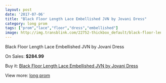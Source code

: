 ```yaml
---
layout: post
date: '2017-07-06'
title: "Black Floor Length Lace Embellished JVN by Jovani Dress"
category: long prom
tags: ["prom","lace","floor","dress","embellished"]
image: http://img.transblink.com/22752-thickbox_default/black-floor-length-lace-embellished-jvn-by-jovani-dress.jpg
---
```

Black Floor Length Lace Embellished JVN by Jovani Dress

On Sales: **$284.99**
<a href="https://www.transblink.com/en/long-prom/7229-black-floor-length-lace-embellished-jvn-by-jovani-dress.html"><amp-img layout="responsive" width="600" height="600" src="//img.transblink.com/22752-thickbox_default/black-floor-length-lace-embellished-jvn-by-jovani-dress.jpg" alt="Black Floor Length Lace Embellished JVN by Jovani Dress 0" /></a>
<a href="https://www.transblink.com/en/long-prom/7229-black-floor-length-lace-embellished-jvn-by-jovani-dress.html"><amp-img layout="responsive" width="600" height="600" src="//img.transblink.com/22753-thickbox_default/black-floor-length-lace-embellished-jvn-by-jovani-dress.jpg" alt="Black Floor Length Lace Embellished JVN by Jovani Dress 1" /></a>

Buy it: [Black Floor Length Lace Embellished JVN by Jovani Dress](https://www.transblink.com/en/long-prom/7229-black-floor-length-lace-embellished-jvn-by-jovani-dress.html "Black Floor Length Lace Embellished JVN by Jovani Dress")

View more: [long prom](https://www.transblink.com/en/58-long-prom "long prom")